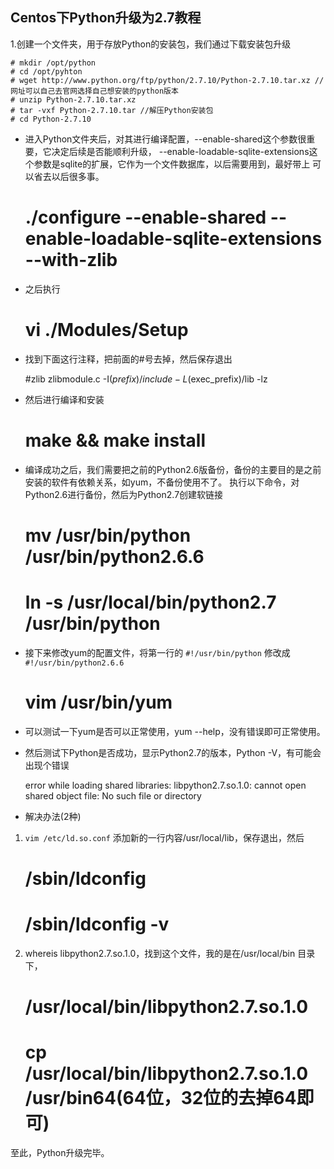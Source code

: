 ## Centos下Python升级为2.7教程

1.创建一个文件夹，用于存放Python的安装包，我们通过下载安装包升级

	# mkdir /opt/python
	# cd /opt/pyhton
	# wget http://www.python.org/ftp/python/2.7.10/Python-2.7.10.tar.xz //网址可以自己去官网选择自己想安装的python版本
	# unzip Python-2.7.10.tar.xz
	# tar -vxf Python-2.7.10.tar //解压Python安装包
	# cd Python-2.7.10

- 进入Python文件夹后，对其进行编译配置，--enable-shared这个参数很重要，它决定后续是否能顺利升级，
  --enable-loadable-sqlite-extensions这个参数是sqlite的扩展，它作为一个文件数据库，以后需要用到，最好带上
  可以省去以后很多事。

	# ./configure --enable-shared --enable-loadable-sqlite-extensions --with-zlib

- 之后执行

	# vi ./Modules/Setup
  
- 找到下面这行注释，把前面的#号去掉，然后保存退出

	#zlib zlibmodule.c -I$(prefix)/include -L$(exec_prefix)/lib -lz
 
- 然后进行编译和安装

	# make && make install

- 编译成功之后，我们需要把之前的Python2.6版备份，备份的主要目的是之前安装的软件有依赖关系，如yum，不备份使用不了。
  执行以下命令，对Python2.6进行备份，然后为Python2.7创建软链接

	# mv /usr/bin/python /usr/bin/python2.6.6
	# ln -s /usr/local/bin/python2.7 /usr/bin/python

- 接下来修改yum的配置文件，将第一行的 `#!/usr/bin/python` 修改成 `#!/usr/bin/python2.6.6`

	# vim /usr/bin/yum 

- 可以测试一下yum是否可以正常使用，yum --help，没有错误即可正常使用。

- 然后测试下Python是否成功，显示Python2.7的版本，Python -V，有可能会出现个错误

	error while loading shared libraries: libpython2.7.so.1.0: cannot open shared object file:
	No such file or directory

- 解决办法(2种)
1. `vim /etc/ld.so.conf` 添加新的一行内容/usr/local/lib，保存退出，然后

	# /sbin/ldconfig  
	# /sbin/ldconfig -v

2. whereis libpython2.7.so.1.0，找到这个文件，我的是在/usr/local/bin 目录下，
	
	# /usr/local/bin/libpython2.7.so.1.0
	# cp /usr/local/bin/libpython2.7.so.1.0 /usr/bin64(64位，32位的去掉64即可)

至此，Python升级完毕。 